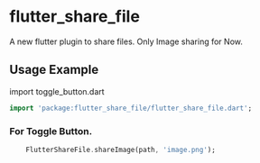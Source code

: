 # flutter_share_file

A new flutter plugin to share files.
Only Image sharing for Now.

## Usage Example

import toggle_button.dart

```dart
import 'package:flutter_share_file/flutter_share_file.dart';
```

### For Toggle Button.

```dart
    FlutterShareFile.shareImage(path, 'image.png');

```
